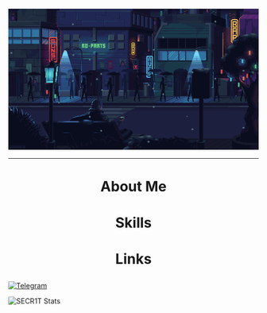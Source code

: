 [![Header](assets/242390524-0c7eb6ed-663b-4ce4-bfbd-18239a38ba1b.gif)](https://www.youtube.com/@SECR1TYT)

---

# <p align="center">**About Me**</p>



# <p align="center">**Skills**</p>



# <p align="center">**Links**</p>

[![Telegram](https://img.shields.io/badge/-Telegram-090909?style=for-the-badge&logo=telegram&logoColor=27A0D9)](https://t.me/SECR1T)

![SECR1T Stats](https://github-readme-stats.vercel.app/api?username=SECR1T&show_icons=true&theme=synthwave)
